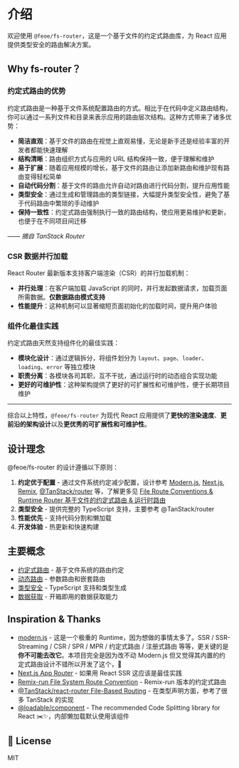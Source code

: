 # 介绍

欢迎使用 `@feoe/fs-router`，这是一个基于文件的约定式路由库，为 React 应用提供类型安全的路由解决方案。

## Why fs-router？

### 约定式路由的优势

约定式路由是一种基于文件系统配置路由的方式。相比于在代码中定义路由结构，你可以通过一系列文件和目录来表示应用的路由层次结构。这种方式带来了诸多优势：

- **简洁直观**：基于文件的路由在视觉上直观易懂，无论是新手还是经验丰富的开发者都能快速理解
- **结构清晰**：路由组织方式与应用的 URL 结构保持一致，便于理解和维护
- **易于扩展**：随着应用规模的增长，基于文件的路由让添加新路由和维护现有路由变得轻松简单
- **自动代码分割**：基于文件的路由允许自动对路由进行代码分割，提升应用性能
- **类型安全**：通过生成和管理路由的类型链接，大幅提升类型安全性，避免了基于代码路由中繁琐的手动维护
- **保持一致性**：约定式路由强制执行一致的路由结构，使应用更易维护和更新，也便于在不同项目间迁移

*—— 摘自 TanStack Router*

### CSR 数据并行加载

React Router 最新版本支持客户端渲染（CSR）的并行加载机制：

- **并行处理**：在客户端加载 JavaScript 的同时，并行发起数据请求，加载页面所需数据。**仅数据路由模式支持**
- **性能提升**：这种机制可以显著缩短页面初始化的加载时间，提升用户体验

### 组件化最佳实践

约定式路由天然支持组件化的最佳实践：

- **模块化设计**：通过逻辑拆分，将组件划分为 `layout`、`page`、`loader`、`loading`、`error` 等独立模块
- **职责分离**：各模块各司其职，互不干扰，通过运行时的动态组合实现功能
- **更好的可维护性**：这种架构提供了更好的可扩展性和可维护性，便于长期项目维护

---

综合以上特性，`@feoe/fs-router` 为现代 React 应用提供了**更快的渲染速度**、**更前沿的架构设计**以及**更优秀的可扩展性和可维护性**。

## 设计理念

@feoe/fs-router 的设计遵循以下原则：

1. **约定优于配置** - 通过文件系统约定减少配置，设计参考 [Modern.js](https://modernjs.dev/zh/guides/basic-features/routes.html#%E8%B7%AF%E7%94%B1), [Next.js](https://nextjs.org/docs/app/getting-started/layouts-and-pages), [Remix](https://reactrouter.com/how-to/file-route-conventions), [@TanStack/router](https://tanstack.com/router/latest/docs/framework/react/routing/file-based-routing) 等，了解更多见 [File Route Conventions & Runtime Router 基于文件的约定式路由 & 运行时路由](https://www.notion.so/mountainwu/File-Route-Conventions-Runtime-Router-194320d1c0fc80899959de01f087f7e3)
2. **类型安全** - 提供完整的 TypeScript 支持，主要参考 @TanStack/router
3. **性能优先** - 支持代码分割和懒加载
4. **开发体验** - 热更新和快速构建

## 主要概念

- [约定式路由](../basic/file-based-routing.md) - 基于文件系统的路由约定
- [动态路由](../basic/dynamic-routes.md) - 参数路由和嵌套路由
- [类型安全](../advanced/type-safety.md) - TypeScript 支持和类型生成
- [数据获取](../advanced/data-fetch.md) - 开箱即用的数据获取能力

## Inspiration & Thanks

- [modern.js](https://github.com/web-infra-dev/modern.js) - 这是一个极重的 Runtime，因为想做的事情太多了。SSR / SSR-Streaming / CSR / SPR / MPR / 约定式路由 / 注册式路由 等等，更关键的是**你不可能去改它**。本项目完全是因为改不动 Modern.js 但又觉得其内置的约定式路由设计不错所以开发了这个，🤣
- [Next.js App Router](https://nextjs.org/docs/app) - 如果用 React SSR 这应该是最佳实践
- [Remix-run File System Route Convention](https://remix.run/docs/en/main/start/v2#file-system-route-convention) - Remix-run 版本的约定式路由
- [@TanStack/react-router File-Based Routing](https://tanstack.com/router/latest/docs/framework/react/routing/file-based-routing) - 在类型声明方面，参考了很多 TanStack 的实现
- [@loadable/component](https://github.com/gregberge/loadable-components) - The recommended Code Splitting library for React ✂️✨，内部懒加载默认使用该组件

## 📄 License

MIT
